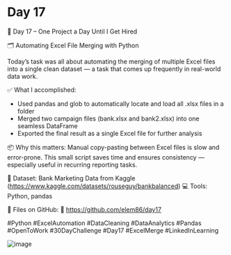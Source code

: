 # Day 17

🎯 Day 17 – One Project a Day Until I Get Hired

🗂️ Automating Excel File Merging with Python

Today’s task was all about automating the merging of multiple Excel files into a single clean dataset — a task that comes up frequently in real-world data work.

✅ What I accomplished:

  - Used pandas and glob to automatically locate and load all .xlsx files in a folder
  - Merged two campaign files (bank.xlsx and bank2.xlsx) into one seamless DataFrame
  - Exported the final result as a single Excel file for further analysis

📦 Why this matters: Manual copy-pasting between Excel files is slow and error-prone. This small script saves time and ensures consistency — especially useful in recurring reporting tasks.

📁 Dataset: Bank Marketing Data from Kaggle (https://www.kaggle.com/datasets/rouseguy/bankbalanced)
💻 Tools: Python, pandas

📂 Files on GitHub: 🔗 https://github.com/elem86/day17

#Python #ExcelAutomation #DataCleaning #DataAnalytics #Pandas #OpenToWork #30DayChallenge #Day17 #ExcelMerge #LinkedInLearning

![image](https://github.com/user-attachments/assets/e47d4093-946d-4d29-b321-ad889a127b7a)
